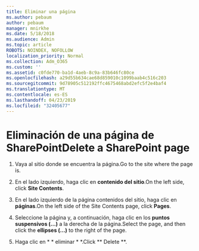```yaml
---
title: Eliminar una página
ms.author: pebaum
author: pebaum
manager: mnirkhe
ms.date: 5/18/2018
ms.audience: Admin
ms.topic: article
ROBOTS: NOINDEX, NOFOLLOW
localization_priority: Normal
ms.collection: Adm_O365
ms.custom: ''
ms.assetid: c0fde770-ba1d-4aeb-8c9a-83b646fc80ce
ms.openlocfilehash: a29d55b634cae68d859010c1099baab4c516c203
ms.sourcegitcommit: 9d78905c512192ffc4675468abd2efc5f2e4baf4
ms.translationtype: MT
ms.contentlocale: es-ES
ms.lasthandoff: 04/23/2019
ms.locfileid: "32405677"
---
```

# <a name="delete-a-sharepoint-page"></a><span data-ttu-id="6b69a-102">Eliminación de una página de SharePoint</span><span class="sxs-lookup"><span data-stu-id="6b69a-102">Delete a SharePoint page</span></span>

1. <span data-ttu-id="6b69a-103">Vaya al sitio donde se encuentra la página.</span><span class="sxs-lookup"><span data-stu-id="6b69a-103">Go to the site where the page is.</span></span>
    
2. <span data-ttu-id="6b69a-104">En el lado izquierdo, haga clic en **contenido del sitio**.</span><span class="sxs-lookup"><span data-stu-id="6b69a-104">On the left side, click **Site Contents**.</span></span> 
    
3. <span data-ttu-id="6b69a-105">En el lado izquierdo de la página contenidos del sitio, haga clic en **páginas**.</span><span class="sxs-lookup"><span data-stu-id="6b69a-105">On the left side of the Site Contents page, click **Pages**.</span></span> 
    
4. <span data-ttu-id="6b69a-106">Seleccione la página y, a continuación, haga clic en los **puntos suspensivos (...)** a la derecha de la página.</span><span class="sxs-lookup"><span data-stu-id="6b69a-106">Select the page, and then click the **ellipses (...)** to the right of the page.</span></span> 
    
5. <span data-ttu-id="6b69a-107">Haga clic en \* \* eliminar \* \*.</span><span class="sxs-lookup"><span data-stu-id="6b69a-107">Click \*\* Delete \*\*.</span></span> 
    

